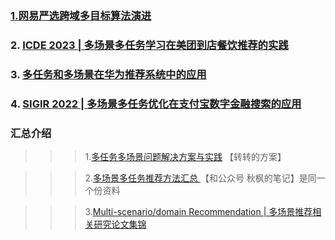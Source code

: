 ### [1.网易严选跨域多目标算法演进  ](https://mp.weixin.qq.com/s/Ks5aaV-S3doVcoedWznCYg)
### 2. [ICDE 2023 | 多场景多任务学习在美团到店餐饮推荐的实践 ](https://tech.meituan.com/2023/03/23/recommendation-multi-scenario-task.html)
### 3. [多任务和多场景在华为推荐系统中的应用 ](https://www.51cto.com/article/772972.html)
### 4. [SIGIR 2022 | 多场景多任务优化在支付宝数字金融搜索的应用 ](https://cloud.tencent.com/developer/article/2050720)

### 汇总介绍
>>> 1.[多任务多场景问题解决方案与实践](https://www.51cto.com/article/772664.html) 【转转的方案】

>>> 2.[多场景多任务推荐方法汇总 ](https://developer.volcengine.com/articles/7391691426238562358) 【和公众号 秋枫的笔记】是同一个份资料

>>> 3.[Multi-scenario/domain Recommendation | 多场景推荐相关研究论文集锦](https://mp.weixin.qq.com/s/HReDpj3Ver4IPqGNGWfLWg)
